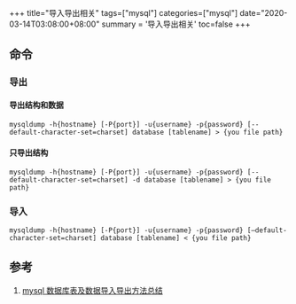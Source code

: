 +++
title="导入导出相关"
tags=["mysql"]
categories=["mysql"]
date="2020-03-14T03:08:00+08:00"
summary = '导入导出相关'
toc=false
+++

命令
----

### 导出

#### 导出结构和数据

`mysqldump -h{hostname} [-P{port}] -u{username} -p{password} [--default-character-set=charset] database [tablename] > {you file path}`

#### 只导出结构

`mysqldump -h{hostname} [-P{port}] -u{username} -p{password} [--default-character-set=charset] -d database [tablename] > {you file path}`

### 导入

`mysqldump -h{hostname} [-P{port}] -u{username} -p{password} [–default-character-set=charset] database [tablename] < {you file path}`

参考
----

1.	[mysql 数据库表及数据导入导出方法总结](https://researchlab.github.io/2017/02/22/mysql-import-export-summary/)


